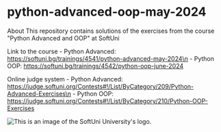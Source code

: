 # python-advanced-oop-may-2024
About This repository contains solutions of the exercises from the course "Python Advanced and OOP" at SoftUni

Link to the course - Python Advanced: https://softuni.bg/trainings/4541/python-advanced-may-2024\n
                    - Python OOP: https://softuni.bg/trainings/4542/python-oop-june-2024

Online judge system - Python Advanced: https://judge.softuni.org/Contests#!/List/ByCategory/209/Python-Advanced-Exercises\n
                    - Python OOP: https://judge.softuni.org/Contests#!/List/ByCategory/210/Python-OOP-Exercises

<img src = "https://user-images.githubusercontent.com/114125135/192135940-ccc73c86-8f33-41c5-9b84-0c1e2b434f5b.png" alt = "This is an image of the SoftUni University's logo.">
